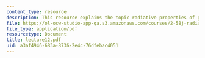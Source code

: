 ```yaml
---
content_type: resource
description: This resource explains the topic radiative properties of gases.
file: https://ol-ocw-studio-app-qa.s3.amazonaws.com/courses/2-58j-radiative-transfer-spring-2006/a3af4946683a87362e4c76dfebac4051_lecture12.pdf
file_type: application/pdf
resourcetype: Document
title: lecture12.pdf
uid: a3af4946-683a-8736-2e4c-76dfebac4051
---
```

